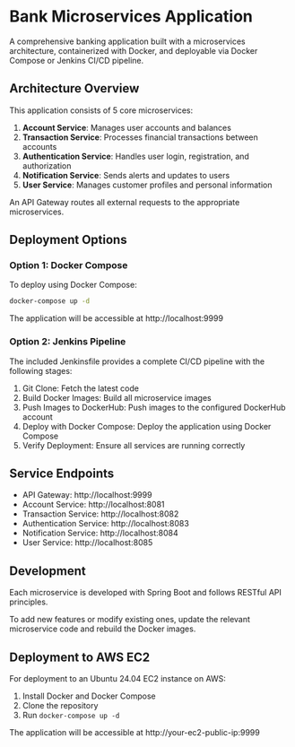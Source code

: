 # Bank Microservices Application

A comprehensive banking application built with a microservices architecture, containerized with Docker, and deployable via Docker Compose or Jenkins CI/CD pipeline.

## Architecture Overview

This application consists of 5 core microservices:

1. **Account Service**: Manages user accounts and balances
2. **Transaction Service**: Processes financial transactions between accounts
3. **Authentication Service**: Handles user login, registration, and authorization
4. **Notification Service**: Sends alerts and updates to users
5. **User Service**: Manages customer profiles and personal information

An API Gateway routes all external requests to the appropriate microservices.

## Deployment Options

### Option 1: Docker Compose

To deploy using Docker Compose:

```bash
docker-compose up -d
```

The application will be accessible at http://localhost:9999

### Option 2: Jenkins Pipeline

The included Jenkinsfile provides a complete CI/CD pipeline with the following stages:

1. Git Clone: Fetch the latest code
2. Build Docker Images: Build all microservice images
3. Push Images to DockerHub: Push images to the configured DockerHub account
4. Deploy with Docker Compose: Deploy the application using Docker Compose
5. Verify Deployment: Ensure all services are running correctly

## Service Endpoints

- API Gateway: http://localhost:9999
- Account Service: http://localhost:8081
- Transaction Service: http://localhost:8082
- Authentication Service: http://localhost:8083
- Notification Service: http://localhost:8084
- User Service: http://localhost:8085

## Development

Each microservice is developed with Spring Boot and follows RESTful API principles.

To add new features or modify existing ones, update the relevant microservice code and rebuild the Docker images.

## Deployment to AWS EC2

For deployment to an Ubuntu 24.04 EC2 instance on AWS:

1. Install Docker and Docker Compose
2. Clone the repository
3. Run `docker-compose up -d`

The application will be accessible at http://your-ec2-public-ip:9999